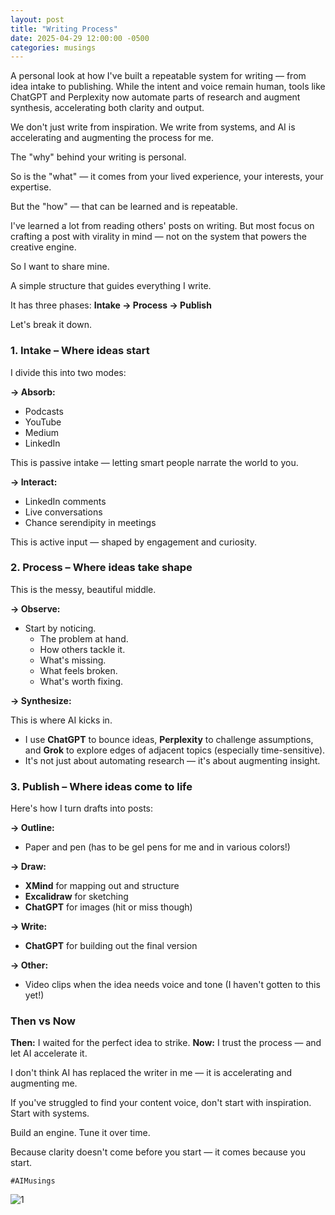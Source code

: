 ```yaml
---
layout: post
title: "Writing Process"
date: 2025-04-29 12:00:00 -0500
categories: musings
---
```


A personal look at how I've built a repeatable system for writing — from idea intake to publishing. While the intent and voice remain human, tools like ChatGPT and Perplexity now automate parts of research and augment synthesis, accelerating both clarity and output.

We don't just write from inspiration. We write from systems, and AI is accelerating and augmenting the process for me.

The "why" behind your writing is personal.

So is the "what" — it comes from your lived experience, your interests, your expertise.

But the "how" — that can be learned and is repeatable.

I've learned a lot from reading others' posts on writing. But most focus on crafting a post with virality in mind — not on the system that powers the creative engine.

So I want to share mine.

A simple structure that guides everything I write.

It has three phases: **Intake → Process → Publish**

Let's break it down.

### 1. Intake – Where ideas start

I divide this into two modes:

**→ Absorb:**

- Podcasts
- YouTube
- Medium
- LinkedIn

This is passive intake — letting smart people narrate the world to you.

**→ Interact:**

- LinkedIn comments
- Live conversations
- Chance serendipity in meetings

This is active input — shaped by engagement and curiosity.

### 2. Process – Where ideas take shape

This is the messy, beautiful middle.

**→ Observe:**

- Start by noticing.
    - The problem at hand.
    - How others tackle it.
    - What's missing.
    - What feels broken.
    - What's worth fixing.

**→ Synthesize:**

This is where AI kicks in.

- I use **ChatGPT** to bounce ideas, **Perplexity** to challenge assumptions, and **Grok** to explore edges of adjacent topics (especially time-sensitive).  
- It's not just about automating research — it's about augmenting insight.

### 3. Publish – Where ideas come to life

Here's how I turn drafts into posts:

**→ Outline:**

- Paper and pen (has to be gel pens for me and in various colors!)

**→ Draw:**

- **XMind** for mapping out and structure
- **Excalidraw** for sketching
- **ChatGPT** for images (hit or miss though)

**→ Write:**

- **ChatGPT** for building out the final version

**→ Other:**

- Video clips when the idea needs voice and tone (I haven't gotten to this yet!)

### Then vs Now

**Then:** I waited for the perfect idea to strike.
**Now:** I trust the process — and let AI accelerate it.

I don't think AI has replaced the writer in me — it is accelerating and augmenting me.

If you've struggled to find your content voice, don't start with inspiration. Start with systems.

Build an engine. Tune it over time.

Because clarity doesn't come before you start — it comes because you start.


`#AIMusings`

![1](https://media.licdn.com/dms/image/v2/D5622AQE-iQ5M8pgW7w/feedshare-shrink_800/B56ZaBTLT1GUAg-/0/1745926010724?e=1749081600&v=beta&t=IM5yO5tlaOT3371g75dWonZEvES1KBxYm_D7DKEKnpQ)

